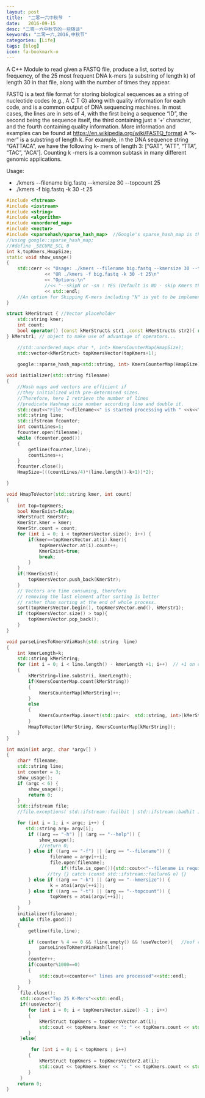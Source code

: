 ```yaml
---
layout: post
title:  "二零一六中秋节  "
date:   2016-09-15
desc: "二零一六中秋节的一些随谈"
keywords: "二零一六,2016,中秋节"
categories: [Life]
tags: [blog]
icon: fa-bookmark-o
---
```


A C++ Module to read given a FASTQ file, produce a list, sorted by frequency, of the 25 most frequent DNA k-mers (a substring of length k) of length 30 in that file, along with the number of times they appear.

FASTQ is a text file format for storing biological sequences as a string of nucleotide codes (e.g., A C T G)
along with quality information for each code, and is a common output of DNA sequencing machines. In most
cases, the lines are in sets of 4, with the first being a sequence “ID”, the second being the sequence itself,
the third containing just a ‘+’ character, and the fourth containing quality information. More information and
examples can be found at https://en.wikipedia.org/wiki/FASTQ_format
A “k- mer” is a substring of length k. For example, in the DNA sequence string “GATTACA”, we have the
following k- mers of length 3: [“GAT”, “ATT”, “TTA”, “TAC”, “ACA”]. Counting k -mers is a common subtask in
many different genomic applications.

Usage: 
* ./kmers --filename big.fastq --kmersize 30 --topcount 25
* ./kmers -f big.fastq -k 30 -t 25

``` cpp
#include <fstream>
#include <iostream>
#include <string>
#include <algorithm>
#include <unordered_map>
#include <vector>
#include <sparsehash/sparse_hash_map>  //Google's sparse_hash_map is the most memory efficient
//using google::sparse_hash_map;
//#define _SECURE_SCL 0
int k,topKmers,HmapSize;
static void show_usage()
{
    std::cerr << "Usage: ./kmers --filename big.fastq --kmersize 30 --topcount 25\n"
              << "OR ./kmers -f big.fastq -k 30 -t 25\n"
			  << "Options:\n"
              //<< "--skipN or -sn : YES (Default is NO - skip Kmers that includes N)";
              << std::endl;
	//An option for Skipping K-mers including "N" is yet to be implemented: Reason N is I guess non-bases result
}

struct kMerStruct { //Vector placeholder
	std::string kmer;
	int count;
	bool operator() (const kMerStruct& str1 ,const kMerStruct& str2){ return(str1.count>str2.count);}
} kMerstr1; // object to make use of advantage of operators...

	//std::unordered_map< char *, int> KmersCounterMap(HmapSize);          //uses too much memory
	std::vector<kMerStruct> topKmersVector(topKmers+1);
	
	google::sparse_hash_map<std::string, int> KmersCounterMap(HmapSize);   // initizalization of the hash map with pre-calculated size

void initializer(std::string filename)
{
    //Hash maps and vectors are efficient if
    //they initialized with pre-determined sizes.
    //Therefore, here I retrieve the number of lines
    //predicate Hashmap size number according line and double it.
    std::cout<<"File "<<filename<<" is started processing with " <<k<<"-mers"<<std::endl;
    std::string line;
    std::ifstream fcounter;
    int countLines=1;
    fcounter.open(filename);
    while (fcounter.good())
    {
        getline(fcounter,line);
        countLines++;
    }
    fcounter.close();
    HmapSize=(((countLines/4)*(line.length()-k+1))*2);

}

void HmapToVector(std::string kmer, int count)
{
    int top=topKmers;
    bool KmerExist=false;
    kMerStruct KmerStr;
    KmerStr.kmer = kmer;
    KmerStr.count = count;
    for (int i = 0; i < topKmersVector.size(); i++) {
        if(kmer==topKmersVector.at(i).kmer){
            topKmersVector.at(i).count++;
            KmerExist=true;
            break;
        }
    }
    if(!KmerExist){
        topKmersVector.push_back(KmerStr);
    }
    // Vectors are time consuming, therefore
    // removing the last element after sorting is better
    // rather than sorting at the end of whole process.
    sort(topKmersVector.begin(), topKmersVector.end(), kMerstr1);
    if (topKmersVector.size() > top){
        topKmersVector.pop_back();
    }
}

void parseLinesToKmersViaHash(std::string  line)
{
	int kmerLength=k;
	std::string kMerString;
	for (int i = 0; i < line.length() - kmerLength +1; i++)  // +1 on condition is neccesary
	{
		kMerString=line.substr(i, kmerLength);
		if(KmersCounterMap.count(kMerString))
		{
			KmersCounterMap[kMerString]++;
		}
		else
		{
			KmersCounterMap.insert(std::pair<  std::string, int>(kMerString, 1));
		}
		HmapToVector(kMerString, KmersCounterMap[kMerString]);
	}
}

int main(int argc, char *argv[] )
{
	char* filename;
	std::string line;
	int counter = 3;
	show_usage();
	if (argc < 6) {
        show_usage();
        return 0;
    }
	std::ifstream file;
	//file.exceptions( std::ifstream::failbit | std::ifstream::badbit );

	for (int i = 1; i < argc; i++) {
       std::string arg= argv[i];
        if ((arg == "-h") || (arg == "--help")) {
            show_usage();
            //return 0;
        } else if ((arg == "-f") || (arg == "--filename")) {
                filename = argv[++i];
                file.open(filename);
					if(!file.is_open()){std::cout<<"--filename is required" << std::endl; return 0;  }
               //try {} catch (const std::ifstream::failure& e) {}
        } else if ((arg == "-k") || (arg == "--kmersize")) {
                k = atoi(argv[++i]);
		} else if ((arg == "-t") || (arg == "--topcount")) {
                topKmers = atoi(argv[++i]);
		} 
	}
	initializer(filename);
	 while (file.good())
	{
		getline(file,line);

		if (counter % 4 == 0 && !line.empty() && !useVector){   //eof check at the end of file, do not leave the last line empty
			parseLinesToKmersViaHash(line);
		}
		counter++;
		if(counter%1000==0)
		{
			std::cout<<counter<<" lines are processed"<<std::endl;
		}
	}
	 file.close();
	 std::cout<<"Top 25 K-Mers"<<std::endl;
	 if(!useVector){
		for (int i = 0; i < topKmersVector.size() -1 ; i++)
		{
			kMerStruct topKmers = topKmersVector.at(i);
			std::cout << topKmers.kmer << ": " << topKmers.count << std::endl;
		}
	 }else{

		 for (int i = 0; i < topKmers ; i++)
		{
			kMerStruct topKmers = topKmersVector2.at(i);
			std::cout << topKmers.kmer << ": " << topKmers.count << std::endl;
		}
	 }
	return 0;
}
```
